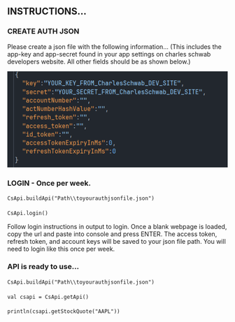 <h2>INSTRUCTIONS...</h2>

<h3>CREATE AUTH JSON</h3>

Please create a json file with the following information...
(This includes the app-key and app-secret found in your app settings
on charles schwab developers website. All other fields should be as shown below.)


![img_1.png](img_1.png)


<h3>LOGIN - Once per week.</h3>

```dtd
CsApi.buildApi("Path\\toyourauthjsonfile.json")

CsApi.login()
```


Follow login instructions in output to login.
Once a blank webpage is loaded, copy the url and paste into console and press ENTER.
The access token, refresh token, and account keys will be saved to your json file path.
You will need to login like this once per week.


<h3>API is ready to use...</h3>

```dtd
CsApi.buildApi("Path\\toyourauthjsonfile.json")

val csapi = CsApi.getApi()

println(csapi.getStockQuote("AAPL"))
```

